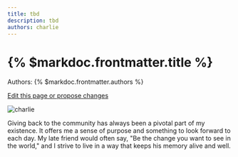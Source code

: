 ```yaml
---
title: tbd
description: tbd
authors: charlie
---
```


# {% $markdoc.frontmatter.title %}

Authors: {% $markdoc.frontmatter.authors %}

[Edit this page or propose changes](https://github.com/onefact/onefact.org/edit/main/pages/five-boro-bike-tour/charlie.md)

![charlie](/images/charlie.jpg)

<p>Giving back to the community has always been a pivotal part of my existence. It offers me a sense of purpose and something to look forward to each day. My late friend would often say, "Be the change you want to see in the world," and I strive to live in a way that keeps his memory alive and well.</p>
